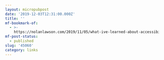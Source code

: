 ```yaml
---
layout: micropubpost
date: '2019-12-03T12:31:00.000Z'
title: ''
mf-bookmark-of:
  - >-
    https://nolanlawson.com/2019/11/05/what-ive-learned-about-accessibility-in-spas/
mf-post-status:
  - published
slug: '45060'
category: links
---
```



